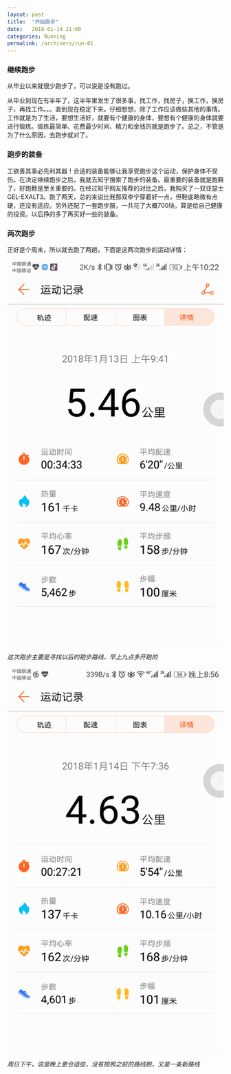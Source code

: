 ```yaml
---
layout: post
title:  "开始跑步"
date:   2018-01-14 21:00
categories: Running
permalink: /archivers/run-01
---
```


### 继续跑步
从毕业以来就很少跑步了，可以说是没有跑过。

从毕业到现在有半年了，这半年里发生了很多事，找工作，找房子，换工作，换房子，再找工作。。。直到现在稳定下来。仔细想想，除了工作应该做些其他的事情。工作就是为了生活，要想生活好，就要有个健康的身体，要想有个健康的身体就要进行锻炼。锻炼最简单、花费最少时间、精力和金钱的就是跑步了。总之，不管是为了什么原因，去跑步就对了。

### 跑步的装备
工欲善其事必先利其器！合适的装备能够让我享受跑步这个运动，保护身体不受伤。在决定继续跑步之后，我就去知乎搜索了跑步的装备。最重要的装备就是跑鞋了，好跑鞋是至关重要的。在经过知乎网友推荐的对比之后，我购买了一双亚瑟士GEL-EXALT3。跑了两天，总的来说比我那双李宁穿着好一点，但鞋底略微有点硬，还没有适应。另外还配了一套跑步服，一共花了大概700块。算是给自己健康的投资。以后挣的多了再买好一些的装备。

### 两次跑步
正好是个周末，所以就去跑了两趟，下面是这两次跑步的运动详情：

![](/img/r01.png)

*这次跑步主要是寻找以后的跑步路线，早上九点多开跑的*

![](/img/r02.png)

*周日下午，说是晚上更合适些，没有按照之前的路线跑，又是一条新路线*





